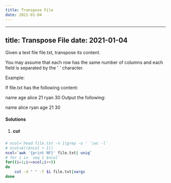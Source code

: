 ```yaml
---
title: Transpose File
date: 2021-01-04
---
```

---
title: Transpose File
date: 2021-01-04
---
Given a text file file.txt, transpose its content.

You may assume that each row has the same number of columns and each field is separated by the ' ' character.

Example:

If file.txt has the following content:

name age
alice 21
ryan 30
Output the following:

name alice ryan
age 21 30

#### Solutions

1. ##### cut


```bash
# ncol=`head file.txt -n 1|grep -o ' '|wc -l`
# ncol=$(($ncol + 1))
ncol=`awk '{print NF}' file.txt| uniq`
# for i in `seq 1 $ncol`
for((i=1;i<=ncol;i++))
do
    cut -d " " -f $i file.txt|xargs
done
```